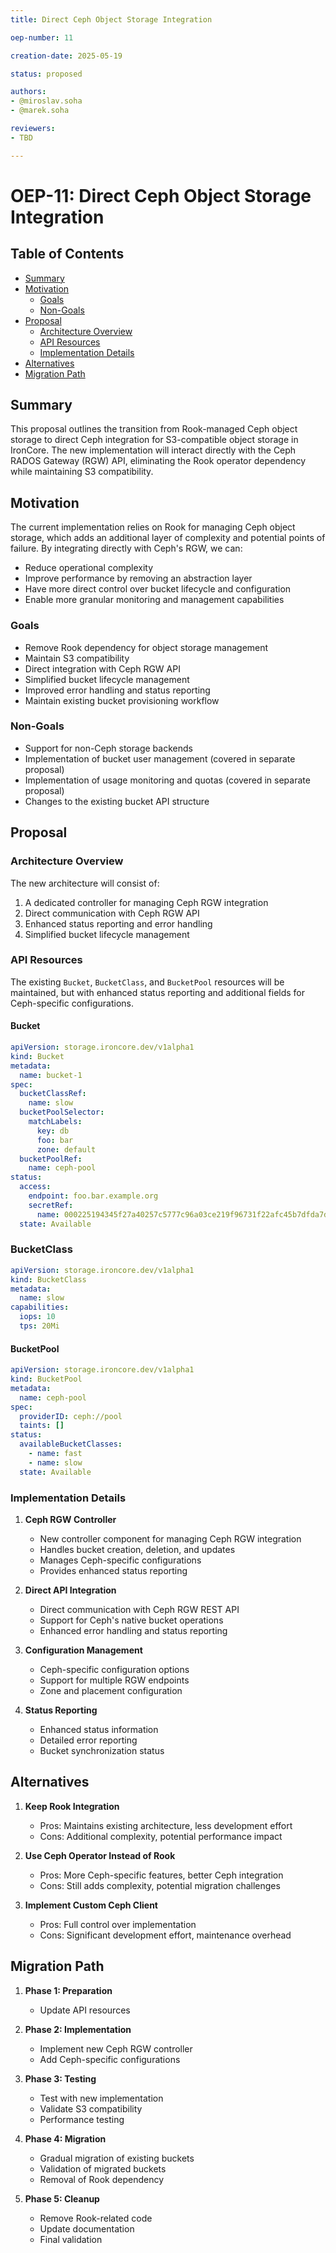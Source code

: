 ```yaml
---
title: Direct Ceph Object Storage Integration

oep-number: 11

creation-date: 2025-05-19

status: proposed

authors:
- @miroslav.soha
- @marek.soha

reviewers:
- TBD

---
```


# OEP-11: Direct Ceph Object Storage Integration

## Table of Contents

- [Summary](#summary)
- [Motivation](#motivation)
    - [Goals](#goals)
    - [Non-Goals](#non-goals)
- [Proposal](#proposal)
    - [Architecture Overview](#architecture-overview)
    - [API Resources](#api-resources)
    - [Implementation Details](#implementation-details)
- [Alternatives](#alternatives)
- [Migration Path](#migration-path)

## Summary

This proposal outlines the transition from Rook-managed Ceph object storage to direct Ceph integration for S3-compatible object storage in IronCore. The new implementation will interact directly with the Ceph RADOS Gateway (RGW) API, eliminating the Rook operator dependency while maintaining S3 compatibility.

## Motivation

The current implementation relies on Rook for managing Ceph object storage, which adds an additional layer of complexity and potential points of failure. By integrating directly with Ceph's RGW, we can:
- Reduce operational complexity
- Improve performance by removing an abstraction layer
- Have more direct control over bucket lifecycle and configuration
- Enable more granular monitoring and management capabilities

### Goals

- Remove Rook dependency for object storage management
- Maintain S3 compatibility
- Direct integration with Ceph RGW API
- Simplified bucket lifecycle management
- Improved error handling and status reporting
- Maintain existing bucket provisioning workflow

### Non-Goals

- Support for non-Ceph storage backends
- Implementation of bucket user management (covered in separate proposal)
- Implementation of usage monitoring and quotas (covered in separate proposal)
- Changes to the existing bucket API structure

## Proposal

### Architecture Overview

The new architecture will consist of:
1. A dedicated controller for managing Ceph RGW integration
2. Direct communication with Ceph RGW API
3. Enhanced status reporting and error handling
4. Simplified bucket lifecycle management

### API Resources

The existing `Bucket`, `BucketClass`, and `BucketPool` resources will be maintained, but with enhanced status reporting and additional fields for Ceph-specific configurations.

#### Bucket

```yaml
apiVersion: storage.ironcore.dev/v1alpha1
kind: Bucket
metadata:
  name: bucket-1
spec:
  bucketClassRef:
    name: slow
  bucketPoolSelector:
    matchLabels:
      key: db
      foo: bar
      zone: default
  bucketPoolRef:
    name: ceph-pool
status:
  access:
    endpoint: foo.bar.example.org 
    secretRef:
      name: 000225194345f27a40257c5777c96a03ce219f96731f22afc45b7dfda7d077d
  state: Available
```
### BucketClass

```yaml
apiVersion: storage.ironcore.dev/v1alpha1
kind: BucketClass
metadata:
  name: slow
capabilities:
  iops: 10
  tps: 20Mi
```

#### BucketPool

```yaml
apiVersion: storage.ironcore.dev/v1alpha1
kind: BucketPool
metadata:
  name: ceph-pool
spec:
  providerID: ceph://pool
  taints: []
status:
  availableBucketClasses:
    - name: fast
    - name: slow
  state: Available
```

### Implementation Details

1. **Ceph RGW Controller**
   - New controller component for managing Ceph RGW integration
   - Handles bucket creation, deletion, and updates
   - Manages Ceph-specific configurations
   - Provides enhanced status reporting

2. **Direct API Integration**
   - Direct communication with Ceph RGW REST API
   - Support for Ceph's native bucket operations
   - Enhanced error handling and status reporting

3. **Configuration Management**
   - Ceph-specific configuration options
   - Support for multiple RGW endpoints
   - Zone and placement configuration

4. **Status Reporting**
   - Enhanced status information
   - Detailed error reporting
   - Bucket synchronization status

## Alternatives

1. **Keep Rook Integration**
   - Pros: Maintains existing architecture, less development effort
   - Cons: Additional complexity, potential performance impact

2. **Use Ceph Operator Instead of Rook**
   - Pros: More Ceph-specific features, better Ceph integration
   - Cons: Still adds complexity, potential migration challenges

3. **Implement Custom Ceph Client**
   - Pros: Full control over implementation
   - Cons: Significant development effort, maintenance overhead

## Migration Path

1. **Phase 1: Preparation**
   - Update API resources

1. **Phase 2: Implementation**
   - Implement new Ceph RGW controller
   - Add Ceph-specific configurations

2. **Phase 3: Testing**
   - Test with new implementation
   - Validate S3 compatibility
   - Performance testing

3. **Phase 4: Migration**
   - Gradual migration of existing buckets
   - Validation of migrated buckets
   - Removal of Rook dependency

4. **Phase 5: Cleanup**
   - Remove Rook-related code
   - Update documentation
   - Final validation 